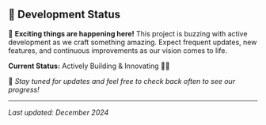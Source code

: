 ## 🚧 Development Status

🎯 **Exciting things are happening here!** This project is buzzing with active development as we craft something amazing. Expect frequent updates, new features, and continuous improvements as our vision comes to life.

**Current Status:** Actively Building & Innovating 🔨✨

🌟 *Stay tuned for updates and feel free to check back often to see our progress!*

---

*Last updated: December 2024*
